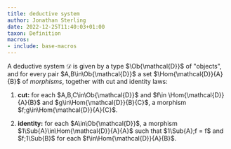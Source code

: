 ```yaml
---
title: deductive system
author: Jonathan Sterling
date: 2022-12-25T11:40:03+01:00
taxon: Definition
macros:
- include: base-macros
---
```


A deductive system $\mathcal{D}$ is given by a type
$\Ob{\mathcal{D}}$ of "objects", and for every pair
$A,B\in\Ob{\mathcal{D}}$ a set $\Hom{\mathcal{D}}{A}{B}$
of *morphisms*, together with cut and identity laws:

1. **cut:** for each $A,B,C\in\Ob{\mathcal{D}}$ and $f\in \Hom{\mathcal{D}}{A}{B}$ and $g\in\Hom{\mathcal{D}}{B}{C}$, a morphism $f;g\in\Hom{\mathcal{D}}{A}{C}$.

2. **identity:** for each $A\in\Ob{\mathcal{D}}$, a morphism $1\Sub{A}\in\Hom{\mathcal{D}}{A}{A}$ such that $1\Sub{A};f = f$ and $f;1\Sub{B}$ for each $f\in\Hom{\mathcal{D}}{A}{B}$.
